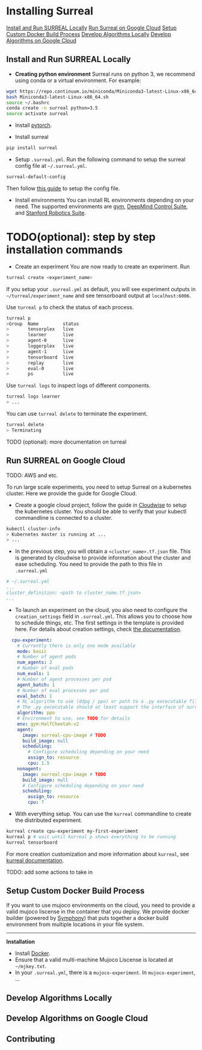 # Installing Surreal
[Install and Run SURREAL Locally](#install-and-run-surral-locally)
[Run Surreal on Google Cloud](#run-surreal-on-google-cloud)
[Setup Custom Docker Build Process](#setup-custom-docker-build-process)
[Develop Algorithms Locally](#develop-algorithms-locally)
[Develop Algorithms on Google Cloud](#develop-algorithms-on-google-cloud)


## Install and Run SURREAL Locally
* **Creating python environment** Surreal runs on python 3, we recommend using conda or a virtual environment. For example:
```bash
wget https://repo.continuum.io/miniconda/Miniconda3-latest-Linux-x86_64.sh
bash Miniconda3-latest-Linux-x86_64.sh 
source ~/.bashrc 
conda create -n surreal python=3.5
source activate surreal
```

* Install [pytorch](https://pytorch.org/get-started/locally/).

* Install surreal
```bash
pip install surreal
```

* Setup `.surreal.yml`. Run the following command to setup the surreal config file at `~/.surreal.yml`. 
```bash
surreal-default-config
```
Then follow [this guide](yaml_config.md) to setup the config file.

* Install environments
You can install RL environments depending on your need. The supported environments are [gym](https://github.com/openai/gym), [DeepMind Control Suite](https://github.com/deepmind/dm_control), and [Stanford Robotics Suite](https://github.com/StanfordVL/MujocoManipulation/tree/refactor4release).
# TODO(optional): step by step installation commands

* Create an experiment
You are now ready to create an experiment. Run
```bash
turreal create <experiment_name>
```
If you setup your `.surreal.yml` as default, you will see experiment outputs in `~/turreal/experiment_name` and see tensorboard output at `localhost:6006`.

Use `turreal p` to check the status of each process.
```bash
turreal p
>Group  Name         status  
>       tensorplex   live    
>       learner      live    
>       agent-0      live    
>       loggerplex   live    
>       agent-1      live    
>       tensorboard  live    
>       replay       live    
>       eval-0       live    
>       ps           live  
```

Use `turreal logs` to inspect logs of different components.
```bash
turreal logs learner
> ...
```

You can use `turreal delete` to terminate the experiment.
```bash
turreal delete
> Terminating
```
TODO (optional): more documentation on turreal


## Run SURREAL on Google Cloud
TODO: AWS and etc.

To run large scale experiments, you need to setup Surreal on a kubernetes cluster. Here we provide the guide for Google Cloud.

* Create a google cloud project, follow the guide in [Cloudwise](https://github.com/SurrealAI/cloudwise) to setup the kubernetes cluster. You should be able to verify that your kubectl commandline is connected to a cluster.
```bash
kubectl cluster-info
> Kubernetes master is running at ...
> ...
```

* In the previous step, you will obtain a `<cluster_name>.tf.json` file. This is generated by cloudwise to provide information about the cluster and ease scheduling. You need to provide the path to this file in `.surreal.yml`
```yaml
# ~/.surreal.yml
...
cluster_definition: <path to cluster_name.tf.json>
...
```

* To launch an experiment on the cloud, you also need to configure the `creation_settings` field in `.surreal.yml`. This allows you to choose how to schedule things, etc. The first settings in the template is provided here. For details about creation settings, check [the documentation](creation_settings.md).
```yaml
  cpu-experiment:
    # Currently there is only one mode available
    mode: basic
    # Number of agent pods
    num_agents: 2
    # Number of eval pods
    num_evals: 1
    # Number of agent processes per pod
    agent_batch: 1
    # Number of eval processes per pod
    eval_batch: 1
    # RL algorithm to use (ddpg / ppo) or path to a .py excecutable file in the container
    # The .py excecutable should at least support the interface of surreal/main/ddpg.py and surreal/main/ppo.py
    algorithm: ppo
    # Environment to use, see TODO for details
    env: gym:HalfCheetah-v2
    agent:
      image: surreal-cpu-image # TODO
      build_image: null
      scheduling:
        # Configure scheduling depending on your need
        assign_to: resource
        cpu: 1.5
    nonagent:
      image: surreal-cpu-image # TODO
      build_image: null
      # Configure scheduling depending on your need
      scheduling:
        assign_to: resource
        cpu: 7
```

* With everything setup. You can use the `kurreal` commandline to create the distributed experiment. 
```bash
kurreal create cpu-experiment my-first-experiment
kurreal p # wait until kurreal p shows everything to be running
kurreal tensorboard
```
For more creation customization and more information about `kurreal`, see [kurreal documentation](kurreal.md).

TODO: add some actions to take in 

## Setup Custom Docker Build Process
If you want to use mujoco environments on the cloud, you need to provide a valid mujoco liscense in the container that you deploy. We provide docker builder (powered by [Symphony](https://github.com/SurrealAI/symphony)) that puts together a docker build environment from multiple locations in your file system.

---
**Installation**
* Install [Docker](https://www.docker.com).
* Ensure that a valid multi-machine Mujoco Liscense is located at `~/mjkey.txt`.
* In your `.surreal.yml`, there is a `mujoco-experiment`. In `mujoco-experiment`, ...


## Develop Algorithms Locally

## Develop Algorithms on Google Cloud

## Contributing